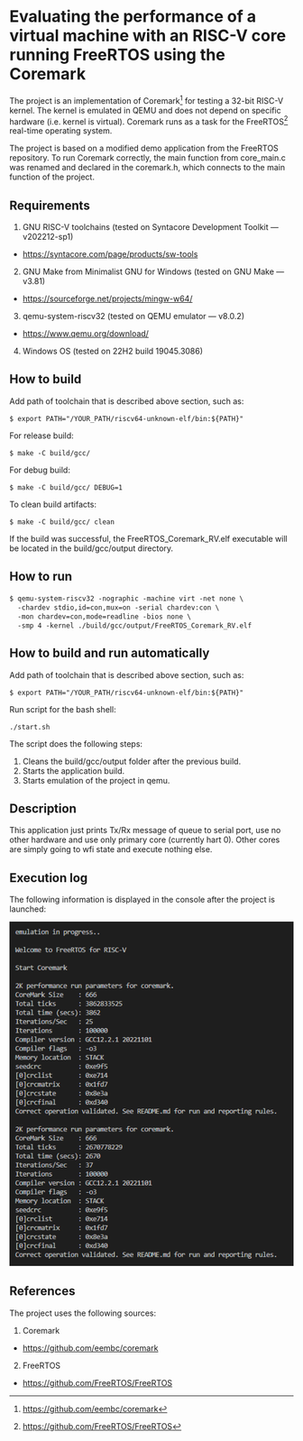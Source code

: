 # Evaluating the performance of a virtual machine with an RISC-V core running FreeRTOS using the Coremark

The project is an implementation of Coremark[^1] for testing a 32-bit RISC-V kernel. The kernel is emulated in QEMU and does not depend on specific hardware (i.e. kernel is virtual). Coremark runs as a task for the FreeRTOS[^2] real-time operating system.

The project is based on a modified demo application from the FreeRTOS repository. To run Coremark correctly, the main function from core_main.c was renamed and declared in the coremark.h, which connects to the main function of the project.

## Requirements

1. GNU RISC-V toolchains (tested on Syntacore Development Toolkit — v202212-sp1)
  - https://syntacore.com/page/products/sw-tools
2. GNU Make from Minimalist GNU for Windows (tested on GNU Make — v3.81)
  - https://sourceforge.net/projects/mingw-w64/
3. qemu-system-riscv32 (tested on QEMU emulator — v8.0.2)
  - https://www.qemu.org/download/
4. Windows OS (tested on 22H2 build 19045.3086)


## How to build

Add path of toolchain that is described above section, such as:

```
$ export PATH="/YOUR_PATH/riscv64-unknown-elf/bin:${PATH}"
```

For release build:

```
$ make -C build/gcc/
```

For debug build:

```
$ make -C build/gcc/ DEBUG=1
```

To clean build artifacts:

```
$ make -C build/gcc/ clean
```

If the build was successful, the FreeRTOS_Coremark_RV.elf executable will be located in the build/gcc/output directory.


## How to run

```
$ qemu-system-riscv32 -nographic -machine virt -net none \
  -chardev stdio,id=con,mux=on -serial chardev:con \
  -mon chardev=con,mode=readline -bios none \
  -smp 4 -kernel ./build/gcc/output/FreeRTOS_Coremark_RV.elf
```


## How to build and run automatically

Add path of toolchain that is described above section, such as:

```
$ export PATH="/YOUR_PATH/riscv64-unknown-elf/bin:${PATH}"
```

Run script for the bash shell:

```
./start.sh
```
The script does the following steps:
1. Cleans the build/gcc/output folder after the previous build.
2. Starts the application build.
3. Starts emulation of the project in qemu.


## Description

This application just prints Tx/Rx message of queue to serial port, use no
other hardware and use only primary core (currently hart 0).
Other cores are simply going to wfi state and execute nothing else.

## Execution log

The following information is displayed in the console after the project is launched:

![log](./img/Coremark.PNG)

## References

The project uses the following sources:

[^1]: https://github.com/eembc/coremark
1. Coremark
  - https://github.com/eembc/coremark

[^2]: https://github.com/FreeRTOS/FreeRTOS
2. FreeRTOS
  - https://github.com/FreeRTOS/FreeRTOS
